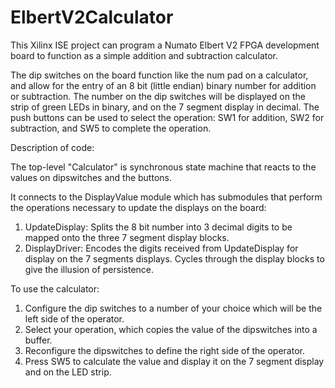 # ElbertV2Calculator
This Xilinx ISE project can program a Numato Elbert V2 FPGA development board to function as a simple addition and subtraction calculator.

The dip switches on the board function like the num pad on a calculator, and allow for the entry of an 8 bit (little endian) binary number for addition or subtraction. The number on the dip switches will be displayed on the strip of green LEDs in binary, and on the 7 segment display in decimal. The push buttons can be used to select the operation: SW1 for addition, SW2 for subtraction, and SW5 to complete the operation.

Description of code:

The top-level "Calculator" is synchronous state machine that reacts to the values on dipswitches and the buttons.

It connects to the DisplayValue module which has submodules that perform the operations necessary to update the displays on the board:
1) UpdateDisplay: Splits the 8 bit number into 3 decimal digits to be mapped onto the three 7 segment display blocks.
2) DisplayDriver: Encodes the digits received from UpdateDisplay for display on the 7 segments displays. Cycles through the display blocks to give the illusion of persistence.

To use the calculator: 
1) Configure the dip switches to a number of your choice which will be the left side of the operator.
2) Select your operation, which copies the value of the dipswitches into a buffer.
3) Reconfigure the dipswitches to define the right side of the operator.
4) Press SW5 to calculate the value and display it on the 7 segment display and on the LED strip.
